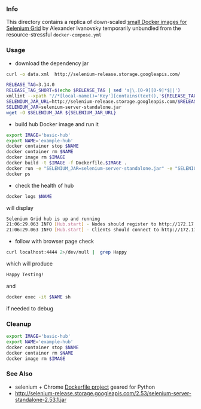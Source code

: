 ### Info

This directory contains a replica of down-scaled [small Docker images for Selenium Grid](https://github.com/SUNx2YCH/docker-alpine-selenium) by Alexander Ivanovsky
temporarily unbundled from the resource-stressful `docker-compose.yml`

### Usage

* download the dependency jar

```sh
curl -o data.xml  http://selenium-release.storage.googleapis.com/

RELEASE_TAG=3.14.0
RELEASE_TAG_SHORT=$(echo $RELEASE_TAG | sed 's|\.[0-9][0-9]*$||')
xmllint --xpath "//*[local-name()='Key'][contains(text(),'${RELEASE_TAG_SHORT}')]" data.xml 
SELENIUM_JAR_URL=http://selenium-release.storage.googleapis.com/$RELEASE_TAG_SHORT/selenium-server-standalone-${RELEASE_TAG}.jar
SELENIUM_JAR=selenium-server-standalone.jar
wget -O $SELENIUM_JAR ${SELENIUM_JAR_URL}
```

*  build hub Docker image and run it
```sh
export IMAGE='basic-hub'
export NAME='example-hub'
docker container stop $NAME
docker container rm $NAME
docker image rm $IMAGE
docker build -t $IMAGE -f Dockerfile.$IMAGE .
docker run -e "SELENIUM_JAR=selenium-server-standalone.jar" -e "SELENIUM_HUB_PORT=4444" --name $NAME -p 4444:4444 -d $IMAGE
docker ps
```

* check the health of hub
```sh
docker logs $NAME
```
will display
```sh
Selenium Grid hub is up and running
21:06:29.063 INFO [Hub.start] - Nodes should register to http://172.17.0.2:4444/grid/register/
21:06:29.063 INFO [Hub.start] - Clients should connect to http://172.17.0.2:4444/wd/hub
```
* follow with browser page check
```sh
curl localhost:4444 2>/dev/null |  grep Happy
```
which will produce
```sh
Happy Testing!
```
and
```sh
docker exec -it $NAME sh
```
if needed to debug
### Cleanup
```sh
export IMAGE='basic-hub'
export NAME='example-hub'
docker container stop $NAME
docker container rm $NAME
docker image rm $IMAGE
```
### See Also
  * selenium + Chrome [Dockerfile project](https://github.com/leafney/alpine-selenium-chrome/blob/master/Dockerfile) geared for Python
  * http://selenium-release.storage.googleapis.com/2.53/selenium-server-standalone-2.53.1.jar
